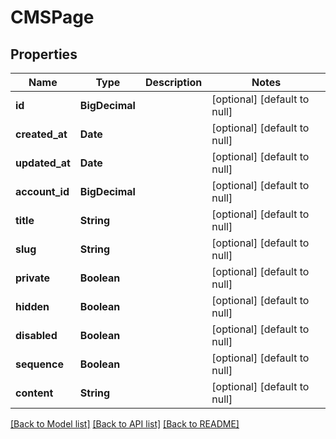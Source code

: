 # CMSPage
## Properties

| Name | Type | Description | Notes |
|------------ | ------------- | ------------- | -------------|
| **id** | **BigDecimal** |  | [optional] [default to null] |
| **created\_at** | **Date** |  | [optional] [default to null] |
| **updated\_at** | **Date** |  | [optional] [default to null] |
| **account\_id** | **BigDecimal** |  | [optional] [default to null] |
| **title** | **String** |  | [optional] [default to null] |
| **slug** | **String** |  | [optional] [default to null] |
| **private** | **Boolean** |  | [optional] [default to null] |
| **hidden** | **Boolean** |  | [optional] [default to null] |
| **disabled** | **Boolean** |  | [optional] [default to null] |
| **sequence** | **Boolean** |  | [optional] [default to null] |
| **content** | **String** |  | [optional] [default to null] |

[[Back to Model list]](../README.md#documentation-for-models) [[Back to API list]](../README.md#documentation-for-api-endpoints) [[Back to README]](../README.md)

